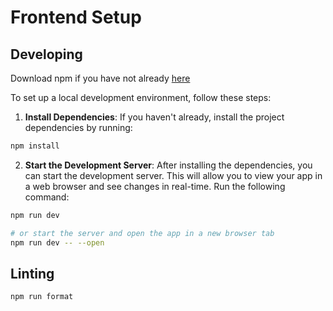 # Frontend Setup

## Developing

Download npm if you have not already [here](https://docs.npmjs.com/downloading-and-installing-node-js-and-npm)

To set up a local development environment, follow these steps:

1. **Install Dependencies**: If you haven't already, install the project dependencies by running:

```bash
npm install
```

2. **Start the Development Server**: After installing the dependencies, you can start the development server. This will allow you to view your app in a web browser and see changes in real-time. Run the following command:

```bash
npm run dev

# or start the server and open the app in a new browser tab
npm run dev -- --open
```

## Linting

```bash
npm run format
```
